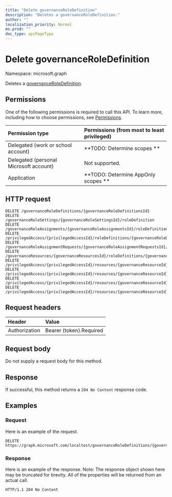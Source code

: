 ```yaml
---
title: "Delete governanceRoleDefinition"
description: "Deletes a governanceRoleDefinition."
author: ""
localization_priority: Normal
ms.prod: ""
doc_type: apiPageType
---
```


# Delete governanceRoleDefinition

Namespace: microsoft.graph

Deletes a [governanceRoleDefinition](../resources/governanceroledefinition.md).

## Permissions
One of the following permissions is required to call this API. To learn more, including how to choose permissions, see [Permissions](/concepts/permissions-reference.md).

|Permission type|Permissions (from most to least privileged)|
|:---|:---|
|Delegated (work or school account)|**TODO: Determine scopes **|
|Delegated (personal Microsoft account)|Not supported.|
|Application|**TODO: Determine AppOnly scopes **|

## HTTP request
<!-- {
  "blockType": "ignored"
}
-->
``` http
DELETE /governanceRoleDefinitions/{governanceRoleDefinitionsId}
DELETE /governanceRoleSettings/{governanceRoleSettingsId}/roleDefinition
DELETE /governanceRoleAssignments/{governanceRoleAssignmentsId}/roleDefinition
DELETE /privilegedAccess/{privilegedAccessId}/roleDefinitions/{governanceRoleDefinitionId}
DELETE /governanceRoleAssignmentRequests/{governanceRoleAssignmentRequestsId}/roleDefinition
DELETE /governanceResources/{governanceResourcesId}/roleDefinitions/{governanceRoleDefinitionId}
DELETE /privilegedAccess/{privilegedAccessId}/resources/{governanceResourceId}/roleDefinitions/{governanceRoleDefinitionId}
DELETE /privilegedAccess/{privilegedAccessId}/resources/{governanceResourceId}/roleAssignments/{governanceRoleAssignmentId}/roleDefinition
DELETE /privilegedAccess/{privilegedAccessId}/resources/{governanceResourceId}/roleDefinitions/{governanceRoleDefinitionId}/roleSetting/roleDefinition
DELETE /privilegedAccess/{privilegedAccessId}/resources/{governanceResourceId}/roleAssignmentRequests/{governanceRoleAssignmentRequestId}/roleDefinition
```

## Request headers
|Header|Value|
|:---|:---|
|Authorization|Bearer {token}.Required|

## Request body
Do not supply a request body for this method.

## Response
If successful, this method returns a `204 No Content` response code.

## Examples

### Request
Here is an example of the request.
<!-- {
  "blockType": "request",
  "name": "delete_governanceroledefinition"
}
-->
``` http
DELETE https://graph.microsoft.com/localtest/governanceRoleDefinitions/{governanceRoleDefinitionsId}
```

### Response
Here is an example of the response. Note: The response object shown here may be truncated for brevity. All of the properties will be returned from an actual call.
<!-- {
  "blockType": "response",
  "truncated": true
}
-->
``` http
HTTP/1.1 204 No Content
```


